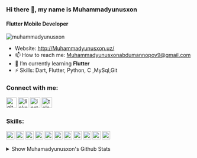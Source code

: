 ### Hi there 👋, my name is Muhammadyunusxon
#### Flutter Mobile Developer

<p align="left"> <img src="https://komarev.com/ghpvc/?username=muhammadyunusxon&label=Profile%20views&color=0e75b6&style=flat" alt="muhammadyunusxon" /> </p>


- Website: http://Muhammadyunusxon.uz/
- 📫 How to reach me: Muhammadyunusxonabdumannopov9@gmail.com 
- 🌱 I’m currently learning **Flutter**
- ⚡ Skills: Dart, Flutter, Python, C ,MySql,Git

### Connect with me:

[<img src='https://cdn.jsdelivr.net/npm/simple-icons@3.0.1/icons/github.svg' alt='github' height='28'>](https://github.com/Muhammadyunusxon)  [<img src='https://cdn.jsdelivr.net/npm/simple-icons@3.0.1/icons/linkedin.svg' alt='linkedin' height='28'>](https://www.linkedin.com/in/muhammadyunusxon-abdumannopov-32143b24b/)  [<img src='https://cdn.jsdelivr.net/npm/simple-icons@3.0.1/icons/instagram.svg' alt='instagram' height='28'>](https://www.instagram.com/Muhammadyunusxonuz/)  [<img src='https://cdn.jsdelivr.net/npm/simple-icons@3.0.1/icons/telegram.svg' alt='telegram' height='28'>](muhammadyunusxon)  


### Skills:

<p align="left">
  <img src="https://www.vectorlogo.zone/logos/dartlang/dartlang-icon.svg" alt="dart" width="22" height="22"/> 
  <img src="https://www.vectorlogo.zone/logos/figma/figma-icon.svg" alt="figma" width="22" height="22"/>
  <img src="https://www.vectorlogo.zone/logos/firebase/firebase-icon.svg" alt="firebase" width="22" height="22"/> 
  <img src="https://www.vectorlogo.zone/logos/flutterio/flutterio-icon.svg" alt="flutter" width="22" height="22"/> 
  <img src="https://www.vectorlogo.zone/logos/git-scm/git-scm-icon.svg" alt="git" width="22" height="22"/> 
  <img src="https://www.vectorlogo.zone/logos/mysql/mysql-icon.svg" alt="mysql" width="22" height="22"/> 
  <img src="https://www.vectorlogo.zone/logos/python/python-icon.svg" alt="python" width="22" height="22"/> 
  <img src="https://www.vectorlogo.zone/logos/canva/canva-icon.svg" alt="canva" width="22" height="22"/>
   <img src="https://www.vectorlogo.zone/logos/wordpress/wordpress-icon.svg" alt="wordpress" width="22" height="22"/>
   <img src="https://upload.wikimedia.org/wikipedia/commons/1/18/C_Programming_Language.svg" alt="c" width="22" height="22"/>
     <img src="https://www.vectorlogo.zone/logos/w3_html5/w3_html5-icon.svg" alt="html" width="22" height="22"/>

</p>



<details>
  <summary> Show Muhamadyunusxon's Github Stats</summary>
  <br>
  
  <a href="#">
    <img align="left" src="https://github-readme-stats.vercel.app/api/top-langs/?username=Muhammadyunusxon&layout=compact&hide=html" alt="Muhammadyunusxon" />
  </a>
  
  <a href="#">
   >&nbsp;<img align="center" src="https://github-readme-stats.vercel.app/api?username=Muhammadyunusxon&show_icons=true" alt="Muhammadyunusxon" />
  </a>
  
![GitHub followers](https://img.shields.io/github/followers/muhammadyunusxon?logo=GitHub&style=for-the-badge)
  
  <p align="left"> <a href="https://github.com/ryo-ma/github-profile-trophy"><img src="https://github-profile-trophy.vercel.app/?username=muhammadyunusxon" alt="muhammadyunusxon" /></a> </p>
</details>
  



